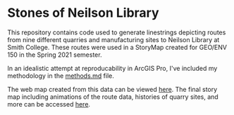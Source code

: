# Stones of Neilson Library

This repository contains code used to generate linestrings depicting routes from nine different quarries and manufacturing sites to Neilson Library at Smith College. These routes were used in a StoryMap created for GEO/ENV 150 in the Spring 2021 semester.

In an idealistic attempt at reproducability in ArcGIS Pro, I've included my methodology in the [methods.md](methods.md) file. 

The web map created from this data can be viewed [here](https://smithcollege.maps.arcgis.com/apps/mapviewer/index.html?webmap=82e512aeaeaf4cc6848284df97abb3cb). The final story map including animations of the route data, histories of quarry sites, and more can be accessed [here](https://arcg.is/u4TWj0).
